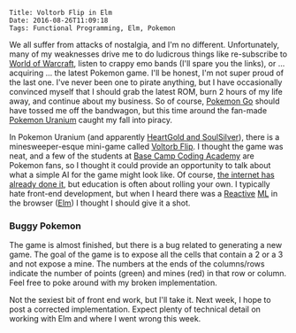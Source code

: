     Title: Voltorb Flip in Elm
    Date: 2016-08-26T11:09:18
    Tags: Functional Programming, Elm, Pokemon


We all suffer from attacks of nostalgia, and I'm no different.
Unfortunately, many of my weaknesses drive me to do ludicrous things like
re-subscribe to [World of Warcraft][wow],
listen to crappy emo bands (I'll spare you the links),
or ... acquiring ... the latest Pokemon game.
I'll be honest, I'm not super proud of the last one.
I've never been one to pirate anything, but I have occasionally
convinced myself that I should grab the latest ROM,
burn 2 hours of my life away, and continue about my business.
So of course, [Pokemon Go][go] should have tossed
me off the bandwagon, but this time around the fan-made
[Pokemon Uranium][uranium] caught my fall into piracy.

<!-- more -->

In Pokemon Uranium (and apparently [HeartGold and SoulSilver][goldSilver]),
there is a minesweeper-esque mini-game called [Voltorb Flip][flip].
I thought the game was neat, and a few of the students at [Base Camp Coding Academy][bcca]
are Pokemon fans, so I thought it could provide an opportunity to talk about what a simple
AI for the game might look like. Of course, [the internet has already done it][flipBot],
but education is often about rolling your own. I typically hate front-end development,
but when I heard there was a [Reactive][reactive] [ML][ml] in the browser ([Elm][elm]) I thought
I should give it a shot.

### Buggy Pokemon

The game is almost finished, but there is a bug related to generating a new game.
The goal of the game is to expose all the cells that contain a 2 or a 3 and not expose a mine.
The numbers at the ends of the columns/rows indicate the number of points (green) and mines (red)
in that row or column.
Feel free to poke around with my broken implementation.   

<div id="voltorb-flip"></div>
<script src="/js/voltorb_flip.js"></script>
<script>
    var node = document.getElementById('voltorb-flip');
    var app = Elm.Game.embed(node);
</script>
</div>

Not the sexiest bit of front end work, but I'll take it.  Next week, I hope to post
a corrected implementation. Expect plenty of technical detail on working with Elm
and where I went wrong this week.


[elm]: http://elm-lang.org "Elm"
[flipBot]: http://www.voltorbflip.com/ "Voltorb Flip Solver"
[wow]: https://worldofwarcraft.com/en-us/ "World of Warcraft"
[go]: http://www.pokemongo.com/ "Pokemon Go"
[uranium]: http://www.pokemonuranium.com/ "Pokemon Uranium"
[goldSilver]: http://bulbapedia.bulbagarden.net/wiki/Pok%C3%A9mon_HeartGold_and_SoulSilver_Versions "HeartGold and SoulSilver"
[flip]: http://bulbapedia.bulbagarden.net/wiki/Voltorb_Flip "Voltorb Flip"
[bcca]: https://basecampcodingacademy.org/ "Base Camp Coding Academy"
[reactive]: https://en.wikipedia.org/wiki/Reactive_programming "Reactive Programming"
[ml]: https://en.wikipedia.org/wiki/ML_(programming_language) "ML"